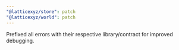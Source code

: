 ```yaml
---
"@latticexyz/store": patch
"@latticexyz/world": patch
---
```

Prefixed all errors with their respective library/contract for improved debugging.
